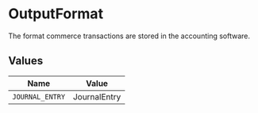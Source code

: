 # OutputFormat

The format commerce transactions are stored in the accounting software.


## Values

| Name            | Value           |
| --------------- | --------------- |
| `JOURNAL_ENTRY` | JournalEntry    |